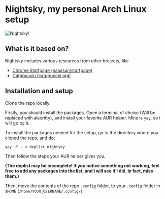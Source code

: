 # Nightsky, my personal Arch Linux setup
![Nightsky!](https://github.com/kerichdev/nightfiles/blob/main/banner.nightsky?raw=true "Nightsky Banner")

## What is it based on?
Nightsky includes various resources from other brojects, like
- [Chrome Startpage (eaaasun/startpage)](https://github.com/eaaasun/startpage)
- [Catppuccin (catppuccin org)](https://github.com/catppuccin/catppuccin)

## Installation and setup
Clone the repo locally.

Firstly, you should install the packages. Open a terminal of choice (Will be replaced with alacritty), and install your favorite AUR helper. Mine is `yay`, so i will go by it.

To install the packages needed for the setup, go to the directory where you cloned the repo, and do:
```
yay -S - < deplist.nightsky
```
Then follow the steps your AUR helper gives you.

**(The deplist may be incomplete! If you notice something not working, feel free to add any packages into the list, and I will see if I did, in fact, miss them.)**

Then, move the contents of the repo `.config` folder, to your `.config` folder in `$HOME` (`/home/YOUR_USERNAME/.config/`)
